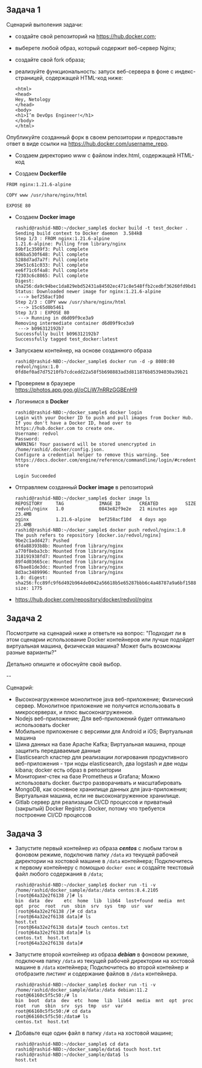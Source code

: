 ## Задача 1

Сценарий выполения задачи:

- создайте свой репозиторий на https://hub.docker.com;
- выберете любой образ, который содержит веб-сервер Nginx;
- создайте свой fork образа;
- реализуйте функциональность: запуск веб-сервера в фоне с индекс-страницей, содержащей HTML-код ниже:

  ```
  <html>
  <head>
  Hey, Netology
  </head>
  <body>
  <h1>I’m DevOps Engineer!</h1>
  </body>
  </html>
  ```

Опубликуйте созданный форк в своем репозитории и предоставьте ответ в виде ссылки на https://hub.docker.com/username_repo.

-  Создаем директорию www с файлом index.html, содержащей HTML-код

-  Создаем **Dockerfile**

  ```
  FROM nginx:1.21.6-alpine
  
  COPY www /usr/share/nginx/html
  
  EXPOSE 80
  ```

- Создаем **Docker image**

  ```
  rashid@rashid-NBD:~/docker_sample$ docker build -t test_docker .
  Sending build context to Docker daemon  3.584kB
  Step 1/3 : FROM nginx:1.21.6-alpine
  1.21.6-alpine: Pulling from library/nginx
  59bf1c3509f3: Pull complete 
  8d6ba530f648: Pull complete 
  5288d7ad7a7f: Pull complete 
  39e51c61c033: Pull complete 
  ee6f71c6f4a8: Pull complete 
  f2303c6c8865: Pull complete 
  Digest: sha256:da9c94bec1da829ebd52431a84502ec471c8e548ffb2cedbf36260fd9bd1d4d3
  Status: Downloaded newer image for nginx:1.21.6-alpine
   ---> bef258acf10d
  Step 2/3 : COPY www /usr/share/nginx/html
   ---> 15c65d0b5461
  Step 3/3 : EXPOSE 80
   ---> Running in d6d09f9ce3a9
  Removing intermediate container d6d09f9ce3a9
   ---> b096312192b7
  Successfully built b096312192b7
  Successfully tagged test_docker:latest
  ```

- Запускаем контейнер, на основе созданного образа

  ```
  rashid@rashid-NBD:~/docker_sample$ docker run -d -p 8080:80      redvol/nginx:1.0
  0fd8ef0ad7d75210fb7cdcedd22a58f5b698883ad3d811876b85394030a39b21
  ```

- Проверяем в браузере https://photos.app.goo.gl/oCLjW7nRRzGGBEnH9

- Логинимся в **Docker** 

  ```
  rashid@rashid-NBD:~/docker_sample$ docker login
  Login with your Docker ID to push and pull images from Docker Hub. If you don't have a Docker ID, head over to   https://hub.docker.com to create one.
  Username: redvol
  Password: 
  WARNING! Your password will be stored unencrypted in /home/rashid/.docker/config.json.
  Configure a credential helper to remove this warning. See
  https://docs.docker.com/engine/reference/commandline/login/#credentials-store
  
  Login Succeeded
  ```
  
- Отправляем созданный **Docker image** в репозиторий

  ```
  rashid@rashid-NBD:~/docker_sample$ docker image ls
  REPOSITORY     TAG             IMAGE ID       CREATED          SIZE
  redvol/nginx   1.0             0843e82f9e2e   21 minutes ago   23.4MB
  nginx          1.21.6-alpine   bef258acf10d   4 days ago       23.4MB
  rashid@rashid-NBD:~/docker_sample$ docker push redvol/nginx:1.0
  The push refers to repository [docker.io/redvol/nginx]
  9be2c1add427: Pushed 
  6fda88393b8b: Mounted from library/nginx 
  a770f8eba3cb: Mounted from library/nginx 
  318191938fd7: Mounted from library/nginx 
  89f4d03665ce: Mounted from library/nginx 
  67bae81de3dc: Mounted from library/nginx 
  8d3ac3489996: Mounted from library/nginx 
  1.0: digest: sha256:fcc89fc9f6d492b964de0042a56618b5e65287bbb6c4a48787a9a6bf1588f282 size: 1775
  ```

- https://hub.docker.com/repository/docker/redvol/nginx

## Задача 2

Посмотрите на сценарий ниже и ответьте на вопрос: "Подходит ли в этом сценарии использование Docker контейнеров или лучше  подойдет виртуальная машина, физическая машина? Может быть возможны  разные варианты?"

Детально опишите и обоснуйте свой выбор.

\--

Сценарий:

- Высоконагруженное монолитное java веб-приложение;  Физический сервер. Монолитное приложение не получится использовать в микросерверах, и плюс высоконагруженное.
- Nodejs веб-приложение; Для веб-приложений будет оптимально использовать docker
- Мобильное приложение c версиями для Android и iOS; Виртуальная машина
- Шина данных на базе Apache Kafka; Виртуальная машина, проще защитить передаваемые данные
- Elasticsearch кластер для реализации логирования продуктивного  веб-приложения - три ноды elasticsearch, два logstash и две ноды kibana; docker есть образ в репозитории
- Мониторинг-стек на базе Prometheus и Grafana; Можно использовать docker. быстро разворачивать и масштабировать
- MongoDB, как основное хранилище данных для java-приложения; Виртуальная машина, если не высоконагруженное хранилище. 
- Gitlab сервер для реализации CI/CD процессов и приватный (закрытый) Docker Registry.  Docker, потому что требуется построение CI/CD процессов 

## Задача 3

- Запустите первый контейнер из образа ***centos*** c любым тэгом в фоновом режиме, подключив папку `/data` из текущей рабочей директории на хостовой машине в `/data` контейнера; Подключитесь к первому контейнеру с помощью `docker exec` и создайте текстовый файл любого содержания в `/data`;

  ```
  rashid@rashid-NBD:~/docker_sample$ docker run -ti -v /home/rashid/docker_sample/data:/data centos:8.4.2105
  [root@64a32e2f6138 /]# ls
  bin  data  dev	etc  home  lib	lib64  lost+found  media  mnt  opt  proc  root	run  sbin  srv	sys  tmp  usr  var
  [root@64a32e2f6138 /]# cd data
  [root@64a32e2f6138 data]# ls
  host.txt
  [root@64a32e2f6138 data]# touch centos.txt
  [root@64a32e2f6138 data]# ls
  centos.txt  host.txt
  [root@64a32e2f6138 data]# 
  ```

- Запустите второй контейнер из образа ***debian*** в фоновом режиме, подключив папку `/data` из текущей рабочей директории на хостовой машине в `/data` контейнера; Подключитесь во второй контейнер и отобразите листинг и содержание файлов в `/data` контейнера.

  ```
  rashid@rashid-NBD:~/docker_sample$ docker run -ti -v /home/rashid/docker_sample/data:/data debian:11.2
  root@66160c5f5c50:/# ls
  bin  boot  data  dev  etc  home  lib  lib64  media  mnt  opt  proc  root  run  sbin  srv  sys  tmp  usr  var
  root@66160c5f5c50:/# cd data
  root@66160c5f5c50:/data# ls
  centos.txt  host.txt
  ```

- Добавьте еще один файл в папку `/data` на хостовой машине;

  ```
  rashid@rashid-NBD:~/docker_sample$ cd data
  rashid@rashid-NBD:~/docker_sample/data$ touch host.txt
  rashid@rashid-NBD:~/docker_sample/data$ ls
  host.txt
  ```
  
  

